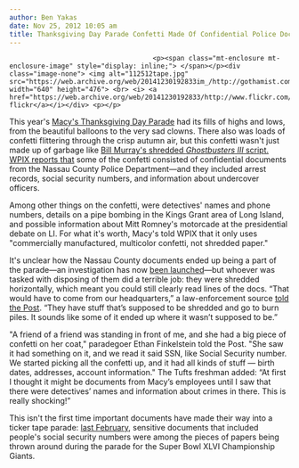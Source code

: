 ```yaml
---
author: Ben Yakas
date: Nov 25, 2012 10:05 am
title: Thanksgiving Day Parade Confetti Made Of Confidential Police Docs
---
```


	
										<p><span class="mt-enclosure mt-enclosure-image" style="display: inline;"> </span></p><div class="image-none"> <img alt="112512tape.jpg" src="https://web.archive.org/web/20141230192833im_/http://gothamist.com/attachments/byakas/112512tape.jpg" width="640" height="476"> <br> <i> <a href="https://web.archive.org/web/20141230192833/http://www.flickr.com/photos/elkquakes/8213061564/">elkquakes&apos; flickr</a></i></div> <p></p>

<p>This year&apos;s <a href="https://web.archive.org/web/20141230192833/http://gothamist.com/tags/macysthanksgivingdayparade">Macy&apos;s Thanksgiving Day Parade</a> had its fills of highs and lows, from the beautiful balloons to the very sad clowns. There also was loads of confetti flittering through the crisp autumn air, but this confetti wasn&apos;t just made up of garbage like <a href="https://web.archive.org/web/20141230192833/http://gothamist.com/2011/12/22/bill_murray_allegedly_shredded_the.php">Bill Murray&apos;s shredded <em>Ghostbusters III</em> script.</a> <a href="https://web.archive.org/web/20141230192833/http://www.wpix.com/news/wpix-confidential-confetti-at-thanksgiving-parade,0,4718007.story">WPIX reports that</a> some of the confetti consisted of confidential documents from the Nassau County Police Department&#x2014;and they included arrest records, social security numbers, and information about undercover officers.</p>

<p>Among other things on the confetti, were detectives&apos; names and phone numbers, details on a pipe bombing in the Kings Grant area of Long Island, and possible information about Mitt Romney&apos;s motorcade at the presidential debate on LI. For what it&apos;s worth, Macy&apos;s told WPIX that it only uses &quot;commercially manufactured, multicolor confetti, not shredded paper.&quot;</p>

<p>It&apos;s unclear how the Nassau County documents ended up being a part of the parade&#x2014;an investigation has now <a href="https://web.archive.org/web/20141230192833/http://www.nypost.com/p/news/local/confidential_nassau_county_police_eFIR3UymoBb7W0BEjCbwMJ?utm_medium=rss&amp;utm_content=Local">been launched</a>&#x2014;but whoever was tasked with disposing of them did a terrible job: they were shredded horizontally, which meant you could still clearly read lines of the docs. &#x201C;That would have to come from our headquarters,&#x201D; a law-enforcement source <a href="https://web.archive.org/web/20141230192833/http://www.nypost.com/p/news/local/confetti_dential_B4seFC08UzccaEN5KSx43N?utm_medium=rss&amp;utm_content=Local">told the Post</a>. &#x201C;They have stuff that&#x2019;s supposed to be shredded and go to burn piles. It sounds like some of it ended up where it wasn&#x2019;t supposed to be.&#x201D;</p>

<p>&quot;A friend of a friend was standing in front of me, and she had a big piece of confetti on her coat,&quot; paradegoer Ethan Finkelstein told the Post. &quot;She saw it had something on it, and we read it said SSN, like Social Security number. We started picking all the confetti up, and it had all kinds of stuff &#x2014; birth dates, addresses, account information.&quot; The Tufts freshman added: &#x201C;At first I thought it might be documents from Macy&#x2019;s employees until I saw that there were detectives&#x2019; names and information about crimes in there. This is really shocking!&#x201D;</p>

<p>This isn&apos;t the first time important documents have made their way into a ticker tape parade: <a href="https://web.archive.org/web/20141230192833/http://gothamist.com/2012/02/08/good_job_social_security_numbers_th.php">last February</a>, sensitive documents that included people&apos;s social security numbers were among the pieces of papers being thrown around during the parade for the Super Bowl XLVI Championship Giants. </p>					
										
									
				